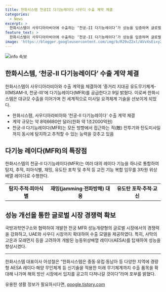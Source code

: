 ```yaml
---
title: 한화시스템 천궁II 다기능레이다 사우디 수출 계약 체결
categories:
  - News
excerpt: >
  한화시스템이 사우디아라비아에 수출하는 ‘천궁-II 다기능레이다’가 성능을 입증하며 글로벌 시장에서 주목받고 있다. 이 레이다는 고온과 모래먼지를 고려한 국내 기술로 개발되어 교전능력을 한눈에 수행할 수 있다. 한화시스템은 다기능 레이다를 순수 국내 기술로 개발해 확고한 대공 위협 대응 능력을 확보하고, 사우디아라비아에도 최첨단 레이다를 공급해 K-방산 수출의 새로운 이정표를 세운다는 포부를 밝혔다.
feature_text: >
  한화시스템이 사우디아라비아에 수출하는 ‘천궁-II 다기능레이다’가 성능을 입증하며 글로벌 시장에서 주목받고 있다. 이 레이다는 고온과 모래먼지를 고려한 국내 기술로 개발되어 교전능력을 한눈에 수행할 수 있다. 한화시스템은 다기능 레이다를 순수 국내 기술로 개발해 확고한 대공 위협 대응 능력을 확보하고, 사우디아라비아에도 최첨단 레이다를 공급해 K-방산 수출의 새로운 이정표를 세운다는 포부를 밝혔다.
image: 'https://blogger.googleusercontent.com/img/b/R29vZ2xl/AVvXsEixyZcFfHzMRdzZMjFBmAUKJYCLCGyLL1o632UiGVXcaFdKo_bkvkuCioo0uUKlGfBVcT3P84aROyZIXSBEx3Aw5nCQ3pTgDom1WDC4m8eifvWiAmWEEVb4x6G_l8C0QH225ldMjyaFvpxGEBGNO37VmDTDMHGhJPq73UglMfDca1-0aw/s1600/blogspot.png'
---
```


<p><img src="https://blogger.googleusercontent.com/img/b/R29vZ2xl/AVvXsEixyZcFfHzMRdzZMjFBmAUKJYCLCGyLL1o632UiGVXcaFdKo_bkvkuCioo0uUKlGfBVcT3P84aROyZIXSBEx3Aw5nCQ3pTgDom1WDC4m8eifvWiAmWEEVb4x6G_l8C0QH225ldMjyaFvpxGEBGNO37VmDTDMHGhJPq73UglMfDca1-0aw/s1600/blogspot.png" alt="info 속보" /></p>

<h2 data-ke-size="size26">한화시스템, ‘천궁-II 다기능레이다’ 수출 계약 체결</h2>

<p data-ke-size="size16">한화시스템이 사우디아라비아와 수출 계약을 체결하여 ‘중거리 지대공 유도무기체계-II(MSAM-II, 천궁-II)’에 다기능레이다(MFR)를 공급한다고 9일 밝혔다. 이로써 한화시스템은 대규모 수출을 이어가며 전 세계적으로 미사일 요격체계 기술을 선보이게 되었다.</p>

<ul>
  <li>한화시스템, 사우디아라비아와 ‘천궁-II 다기능레이다’ 수출 계약 체결</li>
  <li>계약 규모는 약 8억6680만 달러(한화 약 1조2000억원)</li>
  <li>천궁-II 다기능레이다(MFR)는 모든 방향에서 접근하는 적(敵) 전투기와 탄도미사일까지 동시에 탐지하고 추적할 수 있는 능력을 갖추고 있음</li>
</ul>

<h2 data-ke-size="size26">다기능 레이다(MFR)의 특장점</h2>

<p data-ke-size="size16">한화시스템의 천궁-II 다기능레이다(MFR)는 여러 대의 레이다 기능을 하나로 통합하여 탐지, 추적, 피아식별, 재밍, 유도탄 포착 및 추적 등 교전 기능 복합 임무를 3차원 위상배열 레이다로 수행한다.</p>

<table>
  <tr>
    <td style="text-align: center; height: 17px;"><b>탐지∙추적∙피아식별</b></td>
    <td style="text-align: center; height: 17px;"><b>재밍(jamming·전파방해) 대응</b></td>
    <td style="text-align: center; height: 17px;"><b>유도탄 포착∙추적∙교신</b></td>
  </tr>
</table>

<h2 data-ke-size="size26">성능 개선을 통한 글로벌 시장 경쟁력 확보</h2>

<p data-ke-size="size16">국방과학연구소와 협력하여 개발한 천궁 MFR 성능개량형의 글로벌 시장에서의 경쟁력을 강화하고, UAE와 사우디 시장까지 확대하여 수출 모델을 제공하였다. 특히, 사막의 고온과 모래먼지 등을 고려하여 개발된 능동위상배열 레이다(AESA)를 탑재하여 성능을 향상시켰다.</p>

<hr>

<p data-ke-size="size16">한화시스템 대표이사 어성철은 “한화시스템은 중동∙유럽∙동남아 등 다양한 지역에 경량형 AESA 레이다∙해양 무인체계 등 신기술을 적용한 미래 무기체계까지 수출 품목을 확대해 나가며 해외 방산 시장에서 입지를 공고히 다져나갈 것이다”라며 포부를 밝혔다.</p>
유용한 생활 정보가 필요하시다면, <a href="https://qoogle.tistory.com" rel="dofollow">qoogle.tistory.com</a>


